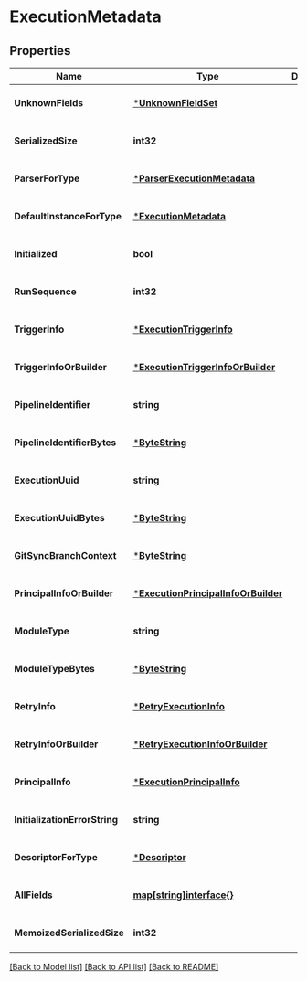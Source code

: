 # ExecutionMetadata

## Properties
Name | Type | Description | Notes
------------ | ------------- | ------------- | -------------
**UnknownFields** | [***UnknownFieldSet**](UnknownFieldSet.md) |  | [optional] [default to null]
**SerializedSize** | **int32** |  | [optional] [default to null]
**ParserForType** | [***ParserExecutionMetadata**](ParserExecutionMetadata.md) |  | [optional] [default to null]
**DefaultInstanceForType** | [***ExecutionMetadata**](ExecutionMetadata.md) |  | [optional] [default to null]
**Initialized** | **bool** |  | [optional] [default to null]
**RunSequence** | **int32** |  | [optional] [default to null]
**TriggerInfo** | [***ExecutionTriggerInfo**](ExecutionTriggerInfo.md) |  | [optional] [default to null]
**TriggerInfoOrBuilder** | [***ExecutionTriggerInfoOrBuilder**](ExecutionTriggerInfoOrBuilder.md) |  | [optional] [default to null]
**PipelineIdentifier** | **string** |  | [optional] [default to null]
**PipelineIdentifierBytes** | [***ByteString**](ByteString.md) |  | [optional] [default to null]
**ExecutionUuid** | **string** |  | [optional] [default to null]
**ExecutionUuidBytes** | [***ByteString**](ByteString.md) |  | [optional] [default to null]
**GitSyncBranchContext** | [***ByteString**](ByteString.md) |  | [optional] [default to null]
**PrincipalInfoOrBuilder** | [***ExecutionPrincipalInfoOrBuilder**](ExecutionPrincipalInfoOrBuilder.md) |  | [optional] [default to null]
**ModuleType** | **string** |  | [optional] [default to null]
**ModuleTypeBytes** | [***ByteString**](ByteString.md) |  | [optional] [default to null]
**RetryInfo** | [***RetryExecutionInfo**](RetryExecutionInfo.md) |  | [optional] [default to null]
**RetryInfoOrBuilder** | [***RetryExecutionInfoOrBuilder**](RetryExecutionInfoOrBuilder.md) |  | [optional] [default to null]
**PrincipalInfo** | [***ExecutionPrincipalInfo**](ExecutionPrincipalInfo.md) |  | [optional] [default to null]
**InitializationErrorString** | **string** |  | [optional] [default to null]
**DescriptorForType** | [***Descriptor**](Descriptor.md) |  | [optional] [default to null]
**AllFields** | [**map[string]interface{}**](interface{}.md) |  | [optional] [default to null]
**MemoizedSerializedSize** | **int32** |  | [optional] [default to null]

[[Back to Model list]](../README.md#documentation-for-models) [[Back to API list]](../README.md#documentation-for-api-endpoints) [[Back to README]](../README.md)

